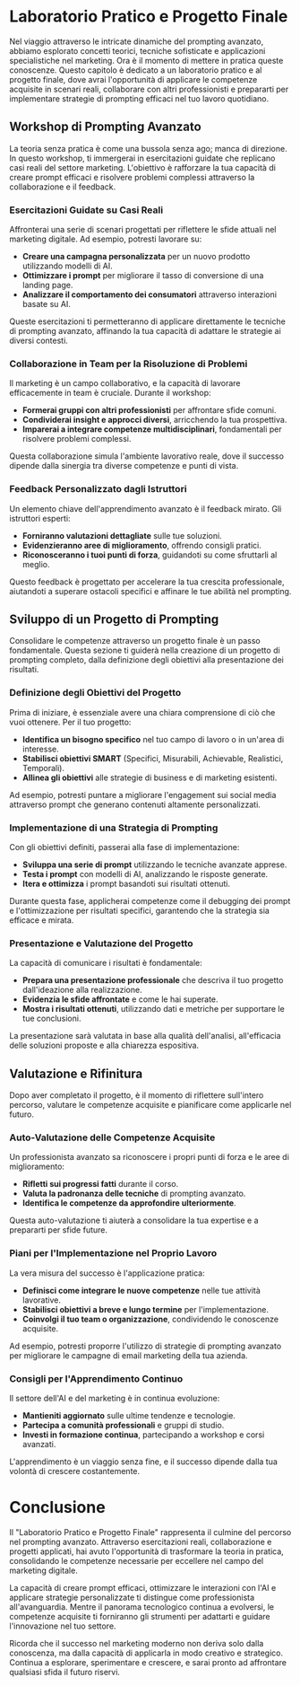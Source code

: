 # Laboratorio Pratico e Progetto Finale

Nel viaggio attraverso le intricate dinamiche del prompting avanzato, abbiamo esplorato concetti teorici, tecniche sofisticate e applicazioni specialistiche nel marketing. Ora è il momento di mettere in pratica queste conoscenze. Questo capitolo è dedicato a un laboratorio pratico e al progetto finale, dove avrai l'opportunità di applicare le competenze acquisite in scenari reali, collaborare con altri professionisti e prepararti per implementare strategie di prompting efficaci nel tuo lavoro quotidiano.

## Workshop di Prompting Avanzato

La teoria senza pratica è come una bussola senza ago; manca di direzione. In questo workshop, ti immergerai in esercitazioni guidate che replicano casi reali del settore marketing. L'obiettivo è rafforzare la tua capacità di creare prompt efficaci e risolvere problemi complessi attraverso la collaborazione e il feedback.

### Esercitazioni Guidate su Casi Reali

Affronterai una serie di scenari progettati per riflettere le sfide attuali nel marketing digitale. Ad esempio, potresti lavorare su:

- **Creare una campagna personalizzata** per un nuovo prodotto utilizzando modelli di AI.
- **Ottimizzare i prompt** per migliorare il tasso di conversione di una landing page.
- **Analizzare il comportamento dei consumatori** attraverso interazioni basate su AI.

Queste esercitazioni ti permetteranno di applicare direttamente le tecniche di prompting avanzato, affinando la tua capacità di adattare le strategie ai diversi contesti.

### Collaborazione in Team per la Risoluzione di Problemi

Il marketing è un campo collaborativo, e la capacità di lavorare efficacemente in team è cruciale. Durante il workshop:

- **Formerai gruppi con altri professionisti** per affrontare sfide comuni.
- **Condividerai insight e approcci diversi**, arricchendo la tua prospettiva.
- **Imparerai a integrare competenze multidisciplinari**, fondamentali per risolvere problemi complessi.

Questa collaborazione simula l'ambiente lavorativo reale, dove il successo dipende dalla sinergia tra diverse competenze e punti di vista.

### Feedback Personalizzato dagli Istruttori

Un elemento chiave dell'apprendimento avanzato è il feedback mirato. Gli istruttori esperti:

- **Forniranno valutazioni dettagliate** sulle tue soluzioni.
- **Evidenzieranno aree di miglioramento**, offrendo consigli pratici.
- **Riconosceranno i tuoi punti di forza**, guidandoti su come sfruttarli al meglio.

Questo feedback è progettato per accelerare la tua crescita professionale, aiutandoti a superare ostacoli specifici e affinare le tue abilità nel prompting.

## Sviluppo di un Progetto di Prompting

Consolidare le competenze attraverso un progetto finale è un passo fondamentale. Questa sezione ti guiderà nella creazione di un progetto di prompting completo, dalla definizione degli obiettivi alla presentazione dei risultati.

### Definizione degli Obiettivi del Progetto

Prima di iniziare, è essenziale avere una chiara comprensione di ciò che vuoi ottenere. Per il tuo progetto:

- **Identifica un bisogno specifico** nel tuo campo di lavoro o in un'area di interesse.
- **Stabilisci obiettivi SMART** (Specifici, Misurabili, Achievable, Realistici, Temporali).
- **Allinea gli obiettivi** alle strategie di business e di marketing esistenti.

Ad esempio, potresti puntare a migliorare l'engagement sui social media attraverso prompt che generano contenuti altamente personalizzati.

### Implementazione di una Strategia di Prompting

Con gli obiettivi definiti, passerai alla fase di implementazione:

- **Sviluppa una serie di prompt** utilizzando le tecniche avanzate apprese.
- **Testa i prompt** con modelli di AI, analizzando le risposte generate.
- **Itera e ottimizza** i prompt basandoti sui risultati ottenuti.

Durante questa fase, applicherai competenze come il debugging dei prompt e l'ottimizzazione per risultati specifici, garantendo che la strategia sia efficace e mirata.

### Presentazione e Valutazione del Progetto

La capacità di comunicare i risultati è fondamentale:

- **Prepara una presentazione professionale** che descriva il tuo progetto dall'ideazione alla realizzazione.
- **Evidenzia le sfide affrontate** e come le hai superate.
- **Mostra i risultati ottenuti**, utilizzando dati e metriche per supportare le tue conclusioni.

La presentazione sarà valutata in base alla qualità dell'analisi, all'efficacia delle soluzioni proposte e alla chiarezza espositiva.

## Valutazione e Rifinitura

Dopo aver completato il progetto, è il momento di riflettere sull'intero percorso, valutare le competenze acquisite e pianificare come applicarle nel futuro.

### Auto-Valutazione delle Competenze Acquisite

Un professionista avanzato sa riconoscere i propri punti di forza e le aree di miglioramento:

- **Rifletti sui progressi fatti** durante il corso.
- **Valuta la padronanza delle tecniche** di prompting avanzato.
- **Identifica le competenze da approfondire ulteriormente**.

Questa auto-valutazione ti aiuterà a consolidare la tua expertise e a prepararti per sfide future.

### Piani per l'Implementazione nel Proprio Lavoro

La vera misura del successo è l'applicazione pratica:

- **Definisci come integrare le nuove competenze** nelle tue attività lavorative.
- **Stabilisci obiettivi a breve e lungo termine** per l'implementazione.
- **Coinvolgi il tuo team o organizzazione**, condividendo le conoscenze acquisite.

Ad esempio, potresti proporre l'utilizzo di strategie di prompting avanzato per migliorare le campagne di email marketing della tua azienda.

### Consigli per l'Apprendimento Continuo

Il settore dell'AI e del marketing è in continua evoluzione:

- **Mantieniti aggiornato** sulle ultime tendenze e tecnologie.
- **Partecipa a comunità professionali** e gruppi di studio.
- **Investi in formazione continua**, partecipando a workshop e corsi avanzati.

L'apprendimento è un viaggio senza fine, e il successo dipende dalla tua volontà di crescere costantemente.

# Conclusione

Il "Laboratorio Pratico e Progetto Finale" rappresenta il culmine del percorso nel prompting avanzato. Attraverso esercitazioni reali, collaborazione e progetti applicati, hai avuto l'opportunità di trasformare la teoria in pratica, consolidando le competenze necessarie per eccellere nel campo del marketing digitale.

La capacità di creare prompt efficaci, ottimizzare le interazioni con l'AI e applicare strategie personalizzate ti distingue come professionista all'avanguardia. Mentre il panorama tecnologico continua a evolversi, le competenze acquisite ti forniranno gli strumenti per adattarti e guidare l'innovazione nel tuo settore.

Ricorda che il successo nel marketing moderno non deriva solo dalla conoscenza, ma dalla capacità di applicarla in modo creativo e strategico. Continua a esplorare, sperimentare e crescere, e sarai pronto ad affrontare qualsiasi sfida il futuro riservi.